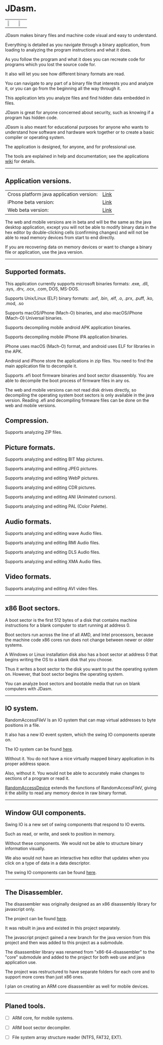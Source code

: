 JDasm.
=============================

<table>
  <tr>
    <td>
      <a href="https://recoskie.github.io/JDasm/docs/Figs/pre1.gif" target="_blank"><img src="https://recoskie.github.io/JDasm/docs/Figs/pre1.gif" style="width:50%;"></a>
    </td>
    <td>
      <a href="https://recoskie.github.io/JDasm/docs/Figs/pre2.gif" target="_blank"><img src="https://recoskie.github.io/JDasm/docs/Figs/pre2.gif" style="width:50%;"></a>
    </td>
  </tr>
</table>

JDasm makes binary files and machine code visual and easy to understand.

Everything is detailed as you navigate through a binary application, from loading to analyzing the program instructions and what it does.

As you follow the program and what it does you can recreate code for programs which you lost the source code for.

It also will let you see how different binary formats are read.

You can navigate to any part of a binary file that interests you and analyze it, or you can go from the beginning all the way through it.

This application lets you analyze files and find hidden data embedded in files.

JDasm is great for anyone concerned about security, such as knowing if a program has hidden code.

JDasm is also meant for educational purposes for anyone who wants to understand how software and hardware work together or to create a basic compiler or operating system.

The application is designed, for anyone, and for professional use.

The tools are explained in help and documentation; see the applications <a href="https://github.com/Recoskie/JDasm/wiki">wiki</a> for details.

------------------------------------------------------------
Application versions.
------------------------------------------------------------

<table>
  <tr><td>Cross platform java application version:</td><td><a href="https://github.com/Recoskie/JDasm/raw/master/JD-asm.jar">Link</a></td></tr>
  <tr><td>iPhone beta version:</td><td><a href="https://testflight.apple.com/join/HL7YrtzH">Link</a></td></tr>
  <tr><td>Web beta version:</td><td><a href="https://recoskie.github.io/JDasm/">Link</a></td></tr>
</table>

The web and mobile versions are in beta and will be the same as the java desktop application, except you will not be able to modify binary data in the hex editor by double-clicking cells (confirming changes) and will not be able to read memory devices from start to end directly.

If you are recovering data on memory devices or want to change a binary file or application, use the java version.

------------------------------------------------------------
Supported formats.
------------------------------------------------------------

This application currently supports microsoft binaries formats: .exe, .dll, .sys, .drv, .ocx, .com, DOS, MS-DOS.

Supports Unix/Linux (ELF) binary formats: .axf, .bin, .elf, .o, .prx, .puff, .ko, .mod, .so

Supports macOS/iPhone (Mach-O) binaries, and also macOS/iPhone (Mach-O) Universal binaries.

Supports decompiling mobile android APK application binaries.

Supports decompiling mobile iPhone IPA application binaries.

iPhone uses macOS (Mach-O) format, and android uses ELF for libraries in the APK.

Android and iPhone store the applications in zip files. You need to find the main application file to decompile it.

Supports .efi boot firmware binaries and boot sector disassembly. You are able to decompile the boot process of firmware files in any os.

The web and mobile versions can not read disk drives directly, so decompiling the operating system boot sectors is only available in the java version. Reading .efi and decompiling firmware files can be done on the web and mobile versions.

## Compression.

Supports analyzing ZIP files.

## Picture formats.

Supports analyzing and editing BIT Map pictures.

Supports analyzing and editing JPEG pictures.

Supports analyzing and editing WebP pictures.

Supports analyzing and editing CDR pictures.

Supports analyzing and editing ANI (Animated cursors).

Supports analyzing and editing PAL (Color Palette).

## Audio formats.

Supports analyzing and editing wave Audio files.

Supports analyzing and editing RMI Audio files.

Supports analyzing and editing DLS Audio files.

Supports analyzing and editing XMA Audio files.

## Video formats.

Supports analyzing and editing AVI video files.

------------------------------------------------------------
x86 Boot sectors.
------------------------------------------------------------

A boot sector is the first 512 bytes of a disk that contains machine instructions for a blank computer to start running at address 0.

Boot sectors run across the line of all AMD, and Intel processors, because the machine code x86 cores run does not change between newer or older systems.

A Windows or Linux installation disk also has a boot sector at address 0 that begins writing the OS to a blank disk that you choose.

Thus it writes a boot sector to the disk you want to put the operating system on. However, that boot sector begins the operating system.

You can analyze boot sectors and bootable media that run on blank computers with JDasm.

------------------------------------------------------------
IO system.
------------------------------------------------------------

RandomAccessFileV Is an IO system that can map virtual addresses to byte positions in a file.

It also has a new IO event system, which the swing IO components operate on.

The IO system can be found <a href="https://github.com/Recoskie/RandomAccessFileV">here</a>.

Without it. You do not have a nice virtually mapped binary application in its proper address space.

Also, without it. You would not be able to accurately make changes to sections of a program or read it.

<a href="https://github.com/Recoskie/RandomAccessFileV/blob/master/RandomAccessDevice.java">RandomAccessDevice</a> extends the functions of RandomAccessFileV, giving it the ability to read any memory device in raw binary format.

------------------------------------------------------------
Window GUI components.
------------------------------------------------------------

Swing IO is a new set of swing components that respond to IO events.

Such as read, or write, and seek to position in memory.

Without these components. We would not be able to structure binary information visually.

We also would not have an interactive hex editor that updates when you click on a type of data in a data descriptor.

The swing IO components can be found <a href="https://github.com/Recoskie/swingIO">here</a>.

------------------------------------------------------------
The Disassembler.
------------------------------------------------------------

The disassembler was originally designed as an x86 disassembly library for javascript only.

The project can be found <a href="https://github.com/Recoskie/core">here</a>.

It was rebuilt in java and existed in this project separately.

The javascript project gained a new branch for the java version from this project and then was added to this project as a submodule.

The disassembler library was renamed from "x86-64-disassembler" to the "core" submodule and added to the project for both web use and java application use.

The project was restructured to have separate folders for each core and to support more cores than just x86 ones.

I plan on creating an ARM core disassembler as well for mobile devices.

------------------------------------------------------------
Planed tools.
------------------------------------------------------------

- [ ] ARM core, for mobile systems.

- [ ] ARM boot sector decompiler.

- [ ] File system array structure reader (NTFS, FAT32, EXT).
